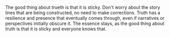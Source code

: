 The good thing about trueth is that it is sticky. Don't worry about the story lines that are being constructed, no need to make corrections. Truth has a resilience and presence that eventually comes through, even if narratives or perspectives initially obscure it. The essence stays, as the good thing about truth is that it is sticky and everyone knows that.
